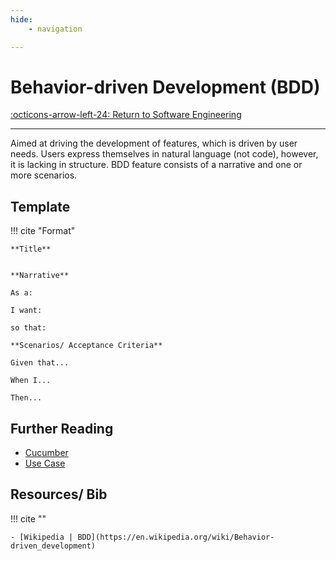 ```yaml
---
hide:
    - navigation

---
```


# Behavior-driven Development (BDD)

[:octicons-arrow-left-24: Return to Software Engineering](/Knowledge-Notebook/Software-Engineering/)

---

Aimed at driving the development of features, which is driven by user needs. Users express themselves in natural language (not code), however, it is lacking in structure. BDD feature consists of a narrative and one or more scenarios.

## Template

!!! cite "Format"

    **Title**


    **Narrative**

    As a:

    I want:

    so that:

    **Scenarios/ Acceptance Criteria**

    Given that...

    When I...

    Then...

## Further Reading

- [Cucumber](Cucumber.md)
- [Use Case](UML-Diagrams.md)

## Resources/ Bib

!!! cite ""

    - [Wikipedia | BDD](https://en.wikipedia.org/wiki/Behavior-driven_development)